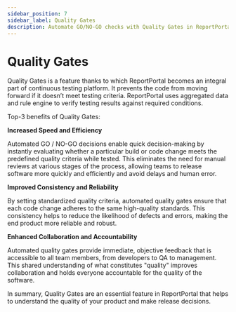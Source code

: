 ```yaml
---
sidebar_position: 7
sidebar_label: Quality Gates
description: Automate GO/NO-GO checks with Quality Gates in ReportPortal. Enforce standards, speed releases, and ensure reliability using aggregated test execution data.
---
```


# Quality Gates

Quality Gates is a feature thanks to which ReportPortal becomes an integral part of continuous testing platform. It prevents the code from moving forward if it doesn’t meet testing criteria. ReportPortal uses aggregated data and rule engine to verify testing results against required conditions.

Top-3 benefits of Quality Gates:

**Increased Speed and Efficiency**

Automated GO / NO-GO decisions enable quick decision-making by instantly evaluating whether a particular build or code change meets the predefined quality criteria while tested. This eliminates the need for manual reviews at various stages of the process, allowing teams to release software more quickly and efficiently and avoid delays and human error.

**Improved Consistency and Reliability**

By setting standardized quality criteria, automated quality gates ensure that each code change adheres to the same high-quality standards. This consistency helps to reduce the likelihood of defects and errors, making the end product more reliable and robust.

**Enhanced Collaboration and Accountability**

Automated quality gates provide immediate, objective feedback that is accessible to all team members, from developers to QA to management. This shared understanding of what constitutes "quality" improves collaboration and holds everyone accountable for the quality of the software.

In summary, Quality Gates are an essential feature in ReportPortal that helps to understand the quality of your product and make release decisions. 

